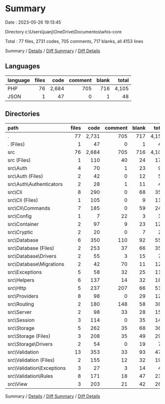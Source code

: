 # Summary

Date : 2023-05-26 19:13:45

Directory c:\\Users\\juanj\\OneDrive\\Documentos\\whis-core

Total : 77 files,  2731 codes, 705 comments, 717 blanks, all 4153 lines

Summary / [Details](details.md) / [Diff Summary](diff.md) / [Diff Details](diff-details.md)

## Languages
| language | files | code | comment | blank | total |
| :--- | ---: | ---: | ---: | ---: | ---: |
| PHP | 76 | 2,684 | 705 | 716 | 4,105 |
| JSON | 1 | 47 | 0 | 1 | 48 |

## Directories
| path | files | code | comment | blank | total |
| :--- | ---: | ---: | ---: | ---: | ---: |
| . | 77 | 2,731 | 705 | 717 | 4,153 |
| . (Files) | 1 | 47 | 0 | 1 | 48 |
| src | 76 | 2,684 | 705 | 716 | 4,105 |
| src (Files) | 1 | 110 | 40 | 24 | 174 |
| src\\Auth | 4 | 70 | 1 | 23 | 94 |
| src\\Auth (Files) | 2 | 42 | 0 | 12 | 54 |
| src\\Auth\\Authenticators | 2 | 28 | 1 | 11 | 40 |
| src\\Cli | 8 | 290 | 0 | 68 | 358 |
| src\\Cli (Files) | 1 | 105 | 0 | 9 | 114 |
| src\\Cli\\Commands | 7 | 185 | 0 | 59 | 244 |
| src\\Config | 1 | 7 | 22 | 3 | 32 |
| src\\Container | 2 | 97 | 9 | 23 | 129 |
| src\\Cryptic | 2 | 20 | 0 | 7 | 27 |
| src\\Database | 6 | 350 | 110 | 92 | 552 |
| src\\Database (Files) | 2 | 253 | 37 | 66 | 356 |
| src\\Database\\Drivers | 2 | 55 | 3 | 15 | 73 |
| src\\Database\\Migrations | 2 | 42 | 70 | 11 | 123 |
| src\\Exceptions | 5 | 58 | 32 | 25 | 115 |
| src\\Helpers | 6 | 137 | 14 | 32 | 183 |
| src\\Http | 5 | 237 | 207 | 66 | 510 |
| src\\Providers | 8 | 98 | 0 | 29 | 127 |
| src\\Routing | 2 | 180 | 148 | 58 | 386 |
| src\\Server | 2 | 98 | 33 | 28 | 159 |
| src\\Session | 3 | 114 | 0 | 35 | 149 |
| src\\Storage | 5 | 262 | 35 | 68 | 365 |
| src\\Storage (Files) | 3 | 208 | 35 | 49 | 292 |
| src\\Storage\\Drivers | 2 | 54 | 0 | 19 | 73 |
| src\\Validation | 13 | 353 | 33 | 93 | 479 |
| src\\Validation (Files) | 2 | 155 | 12 | 32 | 199 |
| src\\Validation\\Exceptions | 3 | 27 | 3 | 14 | 44 |
| src\\Validation\\Rules | 8 | 171 | 18 | 47 | 236 |
| src\\View | 3 | 203 | 21 | 42 | 266 |

Summary / [Details](details.md) / [Diff Summary](diff.md) / [Diff Details](diff-details.md)
